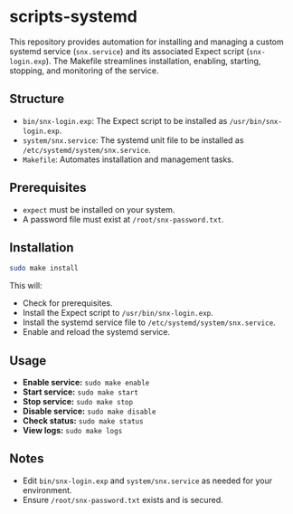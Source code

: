 # scripts-systemd

This repository provides automation for installing and managing a custom systemd service (`snx.service`) and its associated Expect script (`snx-login.exp`). The Makefile streamlines installation, enabling, starting, stopping, and monitoring of the service.

## Structure

- `bin/snx-login.exp`: The Expect script to be installed as `/usr/bin/snx-login.exp`.
- `system/snx.service`: The systemd unit file to be installed as `/etc/systemd/system/snx.service`.
- `Makefile`: Automates installation and management tasks.

## Prerequisites

- `expect` must be installed on your system.
- A password file must exist at `/root/snx-password.txt`.

## Installation

```sh
sudo make install
```

This will:
- Check for prerequisites.
- Install the Expect script to `/usr/bin/snx-login.exp`.
- Install the systemd service file to `/etc/systemd/system/snx.service`.
- Enable and reload the systemd service.

## Usage

- **Enable service:** `sudo make enable`
- **Start service:** `sudo make start`
- **Stop service:** `sudo make stop`
- **Disable service:** `sudo make disable`
- **Check status:** `sudo make status`
- **View logs:** `sudo make logs`

## Notes

- Edit `bin/snx-login.exp` and `system/snx.service` as needed for your environment.
- Ensure `/root/snx-password.txt` exists and is secured.
